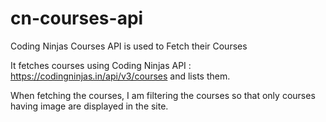 # cn-courses-api
Coding Ninjas Courses API is used to Fetch their Courses

It fetches courses using Coding Ninjas API : https://codingninjas.in/api/v3/courses and lists them.

When fetching the courses, I am filtering the courses so that only courses having image are displayed in the site.


